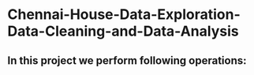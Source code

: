 # Chennai-House-Data-Exploration-Data-Cleaning-and-Data-Analysis
## In this project we perform following operations:

